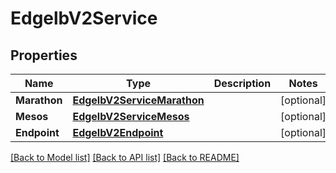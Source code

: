 # EdgelbV2Service

## Properties

Name | Type | Description | Notes
------------ | ------------- | ------------- | -------------
**Marathon** | [**EdgelbV2ServiceMarathon**](EdgelbV2Service_marathon.md) |  | [optional] 
**Mesos** | [**EdgelbV2ServiceMesos**](EdgelbV2Service_mesos.md) |  | [optional] 
**Endpoint** | [**EdgelbV2Endpoint**](EdgelbV2Endpoint.md) |  | [optional] 

[[Back to Model list]](../README.md#documentation-for-models) [[Back to API list]](../README.md#documentation-for-api-endpoints) [[Back to README]](../README.md)


